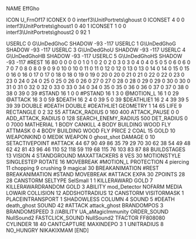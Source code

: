 NAME 			EffGho

ICON 			U_FrnOf17
ICONEX 0 0 interf3\UnitPortrets\ghoust 0
ICONSET 4 0 0 interf3\UnitPortrets\ghoust1 0 40 1
ICONSET 1 0 0 interf3\UnitPortrets\ghoust2 0 92 1

USERLC 			0 G\UnDedGhoC SHADOW  -93 -117
USERLC 			1 G\UnDedGhoG SHADOW  -93 -117
USERLC 			3 G\UnDedGhoU SHADOW  -93 -117
USERLC 			4 G\UnDedGhoHB SHADOW -93 -117
USERLC 			5 G\UnDedGhoHS SHADOW -93 -117
#REST      		16 80 0 0 0 0 0 1 0 1 0 2 0 2 0 3 0 3 0 4 0 4 0 5 0 5 0 6 0 6 0 7 0 7 0 8 0 8 0 9 0 9 0 10 0 10 0 11 0 11 0 12 0 12 0 13 0 13 0 14 0 14 0 15 0 15 0 16 0 16 0 17 0 17 0 18 0 18 0 19 0 19 0 20 0 20 0 21 0 21 0 22 0 22 0 23 0 23 0 24 0 24 0 25 0 25 0 26 0 26 0 27 0 27 0 28 0 28 0 29 0 29 0 30 0 30 0 31 0 31 0 32 0 32 0 33 0 33 0 34 0 34 0 35 0 35 0 36 0 36 0 37 0 37 0 38 0 38 0 39 0 39
#STAND     		16 1 0 0
#PSTAND    		16 1 3 0
@MOTION_L  		16 1 0 29
@ATTACK    		16 3 0 59
$DEATH     		16 2 4 0 39 5 0 39
$DEATHLIE1 		16 2 4 39 39 5 39 39
DOUBLE 			#DEATH
DOUBLE 			#DEATHLIE1
GEOMETRY		1 14 65
LIFE     		9
RECTANGLE 		0 2 32 55
ATTACK_RADIUS 		0 160 400
ATTACK_PAUSE 		0 0
ADD_ATTACK_RADIUS 	0 128
SEARCH_ENEMY_RADIUS 	500
DET_RADIUS 		0 0 7000
MATHERIAL 		1 BODY
CANKILL 4 BODY BUILDING WOOD FLY
ATTMASK 0 4 BODY BUILDING WOOD FLY
PRICE 			2 COAL 15 GOLD 10
WEAPONKIND 		0 MEDIK
WEAPON			0 ghost_shot
DAMAGE   		0 10
SETACTIVEPOINT 		#ATTACK 44 67 90 49 86 35 79 29 70 30 62 38 54 49 48 62 42 81 43 96 46 110 52 118 59 119 68 115 76 103 83 87 88
BUILDSTAGES 		13
VISION 			4
STANDGROUND
MAXATTACKERS 8
VES 			30
MOTIONSTYLE 		SINGLESTEP
ROTATE 			16
MOVEBREAK 		#MOTION_L
PROTECTION 		4 piercing 11 chopping 9 crushing 9 magical 30
BREAKANIMATION 		#REST
BREAKANIMATION 		#STAND
MOVEBREAK 		#ATTACK
EXPA 			30
ZPOINTS	28 28
CANSTORM
SELTYPE SelSmall 1 1
KILLERAWARD             GOLD 7
KILLERAWARDRANDOM       GOLD 3
ABILITY mod_Detector
NOFARM
MEDIA LOWAIR
COLLISION 12
ADDSHOTRADIUS 12
CANSTORM
VISITORMASK 1
PLACEINTRANSPORT 1
SHADOWLESS
COLUMN 4
SOUND 5 #DEATH death_ghost
SOUND 42 #ATTACK attack_ghost
BRANDOMPOS 3
BRANDOMSPEED 3
//ABILITY	UA_aMagicImmunity
ORDER_SOUND NullSound2
FASTCLICK_SOUND NullSound2
TFACTOR FF808080
CYLINDER 18 40
CANTCAPTURE
MAXINDEPO 3 1
UNITRADIUS 8
NO_HUNGRY
NIKAKIXMAM
[END]
